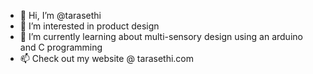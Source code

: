 - 👋 Hi, I’m @tarasethi
- 👀 I’m interested in product design
- 🌱 I’m currently learning about multi-sensory design using an arduino and C programming
- 📫 Check out my website @ tarasethi.com
